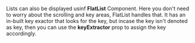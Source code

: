 Lists can also be displayed usinf **FlatList** Component. Here you don't need to worry about the scrolling and key areas, FlatList handles that. It has an in-built key exactor that looks for the key, but incase the key isn't denoted as key, then you can use the **keyExtractor** prop to assign the key accordingly.
